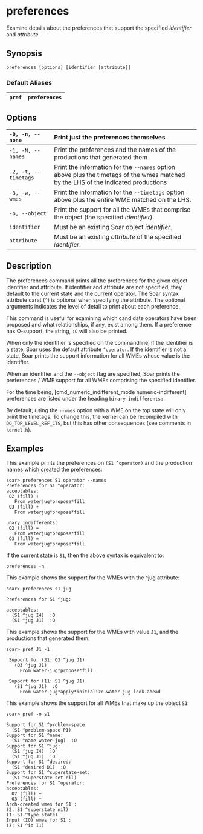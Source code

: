 # preferences #

Examine details about the preferences that support the specified _identifier_
and _attribute_.

## Synopsis ##

```
preferences [options] [identifier [attribute]]
```

### Default Aliases ###

| `pref` | `preferences` |
|:-------|:--------------|

## Options ##

| `-0, -n, --none` | Print just the preferences themselves |
|:-----------------|:--------------------------------------|
| `-1, -N, --names` | Print the preferences and the names of the productions that generated them |
| `-2, -t, --timetags` | Print the information for the `--names` option above plus the timetags of the wmes matched by the LHS of the indicated productions |
| `-3, -w, --wmes` | Print the information for the `--timetags` option above plus the entire WME matched on the LHS. |
| `-o, --object`   | Print the support for all the WMEs that comprise the object (the specified _identifier_). |
| `identifier`     | Must be an existing Soar object _identifier_. |
| `attribute`      | Must be an existing _attribute_ of the specified _identifier_. |

## Description ##

The preferences command prints all the preferences for the given object
identifier and attribute. If identifier and attribute are not specified, they
default to the current state and the current operator. The Soar syntax
attribute carat (`^`) is optional when specifying the attribute. The optional
arguments indicates the level of detail to print about each preference.

This command is useful for examining which candidate operators have been
proposed and what relationships, if any, exist among them.  If a preference has
O-support, the string, `:O` will also be printed.

When only the identifier is specified on the commandline, if the identifier is
a state, Soar uses the default attribute `^operator`. If the identifier is not
a state, Soar prints the support information for all WMEs whose value is the
identifier.

When an identifier and the `--object` flag are specified, Soar prints the
preferences / WME support for all WMEs comprising the specified identifier.

For the time being, [cmd\_numeric\_indifferent\_mode
numeric-indifferent] preferences are listed under the heading `binary
indifferents:`.

By default, using the `--wmes` option with a WME on the top state will only
print the timetags. To change this, the kernel can be recompiled with
`DO_TOP_LEVEL_REF_CTS`, but this has other consequences (see comments in
`kernel.h`).

## Examples ##

This example prints the preferences on `(S1 ^operator)` and the production
names which created the preferences:

```
soar> preferences S1 operator --names
Preferences for S1 ^operator:
acceptables:
 O2 (fill) +
   From waterjug*propose*fill
 O3 (fill) +
   From waterjug*propose*fill

unary indifferents:
 O2 (fill) =
   From waterjug*propose*fill
 O3 (fill) =
   From waterjug*propose*fill
```

If the current state is `S1`, then the above syntax is equivalent to:

```
preferences -n
```

This example shows the support for the WMEs with the ^jug attribute:

```
soar> preferences s1 jug

Preferences for S1 ^jug:

acceptables:
  (S1 ^jug I4)  :O
  (S1 ^jug J1)  :O
```

This example shows the support for the WMEs with value `J1`, and the
productions that generated them:

```
soar> pref J1 -1

 Support for (31: O3 ^jug J1)
   (O3 ^jug J1)
     From water-jug*propose*fill

 Support for (11: S1 ^jug J1)
   (S1 ^jug J1)  :O
     From water-jug*apply*initialize-water-jug-look-ahead
```

This example shows the support for all WMEs that make up the object `S1`:

```
soar> pref -o s1

Support for S1 ^problem-space:
  (S1 ^problem-space P1)
Support for S1 ^name:
  (S1 ^name water-jug)  :O
Support for S1 ^jug:
  (S1 ^jug I4)  :O
  (S1 ^jug J1)  :O
Support for S1 ^desired:
  (S1 ^desired D1)  :O
Support for S1 ^superstate-set:
  (S1 ^superstate-set nil)
Preferences for S1 ^operator:
acceptables:
  O2 (fill) +
  O3 (fill) +
Arch-created wmes for S1 :
(2: S1 ^superstate nil)
(1: S1 ^type state)
Input (IO) wmes for S1 :
(3: S1 ^io I1)
```
